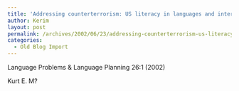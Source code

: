 ```yaml
---
title: 'Addressing counterterrorism: US literacy in languages and international affairs'
author: Kerim
layout: post
permalink: /archives/2002/06/23/addressing-counterterrorism-us-literacy-in-languages-and-international-affairs/
categories:
  - Old Blog Import
---
```

Language Problems & Language Planning 26:1 (2002)

Kurt E. M?

